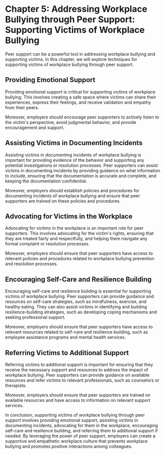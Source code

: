 Chapter 5: Addressing Workplace Bullying through Peer Support: Supporting Victims of Workplace Bullying
=======================================================================================================

Peer support can be a powerful tool in addressing workplace bullying and supporting victims. In this chapter, we will explore techniques for supporting victims of workplace bullying through peer support.

Providing Emotional Support
---------------------------

Providing emotional support is critical for supporting victims of workplace bullying. This involves creating a safe space where victims can share their experiences, express their feelings, and receive validation and empathy from their peers.

Moreover, employers should encourage peer supporters to actively listen to the victim's perspective, avoid judgmental behavior, and provide encouragement and support.

Assisting Victims in Documenting Incidents
------------------------------------------

Assisting victims in documenting incidents of workplace bullying is important for providing evidence of the behavior and supporting any potential investigations or resolution processes. Peer supporters can assist victims in documenting incidents by providing guidance on what information to include, ensuring that the documentation is accurate and complete, and keeping the documentation confidential.

Moreover, employers should establish policies and procedures for documenting incidents of workplace bullying and ensure that peer supporters are trained on these policies and procedures.

Advocating for Victims in the Workplace
---------------------------------------

Advocating for victims in the workplace is an important role for peer supporters. This involves advocating for the victim's rights, ensuring that they are treated fairly and respectfully, and helping them navigate any formal complaint or resolution processes.

Moreover, employers should ensure that peer supporters have access to relevant policies and procedures related to workplace bullying prevention and resolution processes.

Encouraging Self-Care and Resilience Building
---------------------------------------------

Encouraging self-care and resilience building is essential for supporting victims of workplace bullying. Peer supporters can provide guidance and resources on self-care strategies, such as mindfulness, exercise, and healthy eating. They can also assist victims in identifying and building resilience-building strategies, such as developing coping mechanisms and seeking professional support.

Moreover, employers should ensure that peer supporters have access to relevant resources related to self-care and resilience building, such as employee assistance programs and mental health services.

Referring Victims to Additional Support
---------------------------------------

Referring victims to additional support is important for ensuring that they receive the necessary support and resources to address the impact of workplace bullying. Peer supporters can provide guidance on available resources and refer victims to relevant professionals, such as counselors or therapists.

Moreover, employers should ensure that peer supporters are trained on available resources and have access to information on relevant support services.

In conclusion, supporting victims of workplace bullying through peer support involves providing emotional support, assisting victims in documenting incidents, advocating for them in the workplace, encouraging self-care and resilience building, and referring them to additional support if needed. By leveraging the power of peer support, employers can create a supportive and empathetic workplace culture that prevents workplace bullying and promotes positive interactions among colleagues.
